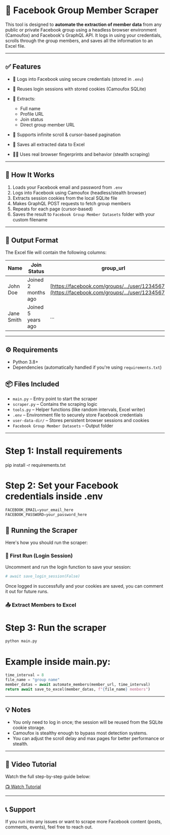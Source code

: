 # 📄 Facebook Group Member Scraper

This tool is designed to **automate the extraction of member data** from any public or private Facebook group using a headless browser environment (Camoufox) and Facebook's GraphQL API. It logs in using your credentials, scrolls through the group members, and saves all the information to an Excel file.

---

## ✅ Features

* 🔐 Logs into Facebook using secure credentials (stored in `.env`)
* 🍚 Reuses login sessions with stored cookies (Camoufox SQLite)
* 📄 Extracts:

  * Full name
  * Profile URL
  * Join status
  * Direct group member URL
* 🔁 Supports infinite scroll & cursor-based pagination
* 📅 Saves all extracted data to Excel
* 🕵️‍♂️ Uses real browser fingerprints and behavior (stealth scraping)

---

## 🧰 How It Works

1. Loads your Facebook email and password from `.env`
2. Logs into Facebook using Camoufox (headless/stealth browser)
3. Extracts session cookies from the local SQLite file
4. Makes GraphQL POST requests to fetch group members
5. Repeats for each page (cursor-based)
6. Saves the result to `Facebook Group Member Datasets` folder with your custom filename

---

## 📁 Output Format

The Excel file will contain the following columns:

| Name       | Join Status | group\_url                                                                                         | profile\_url                                                   |
| ---------- | ----------- | -------------------------------------------------------------------------------------------------- | -------------------------------------------------------------- |
| John Doe   | Joined 2 months ago      | [https://facebook.com/groups/.../user/1234567890](https://facebook.com/groups/.../user/1234567890) | [https://facebook.com/john.doe](https://facebook.com/john.doe) |
| Jane Smith | Joined 5 years ago     | ...                                                                                                | ...                                                            |

---

## ⚙️ Requirements

* Python 3.8+
* Dependencies (automatically handled if you're using `requirements.txt`)


## 📦 Files Included

* `main.py` – Entry point to start the scraper
* `scraper.py` – Contains the scraping logic
* `tools.py` – Helper functions (like random intervals, Excel writer)
* `.env` – Environment file to securely store Facebook credentials
* `user-data-dir/` – Stores persistent browser sessions and cookies
* `Facebook Group Member Datasets` – Output folder

---

# Step 1: Install requirements

pip install -r requirements.txt

# Step 2: Set your Facebook credentials inside .env

```python
FACEBOOK_EMAIL=your_email_here
FACEBOOK_PASSWORD=your_password_here
```

## 🚀 Running the Scraper

Here's how you should run the scraper:

### 🔐 First Run (Login Session)

Uncomment and run the login function to save your session:

```python
# await save_login_session(False)
```

Once logged in successfully and your cookies are saved, you can comment it out for future runs.

### 📤 Extract Members to Excel

# Step 3: Run the scraper

```python
python main.py
```

# Example inside main.py:

```python
time_interval = 8
file_name = "group name"
member_datas = await automate_members(member_url, time_interval)
return await save_to_excel(member_datas, f"{file_name} members")
```

---

## 💡 Notes

- You only need to log in once; the session will be reused from the SQLite cookie storage.
- Camoufox is stealthy enough to bypass most detection systems.
- You can adjust the scroll delay and max pages for better performance or stealth.

---

## 🎥 Video Tutorial

Watch the full step-by-step guide below:

[📺 Watch Tutorial](https://www.youtube.com/watch?v=xJXzeuaRW4A)

---

## 📞 Support

If you run into any issues or want to scrape more Facebook content (posts, comments, events), feel free to reach out.

